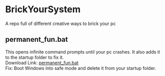 # BrickYourSystem

A repo full of different creative ways to brick your pc

## permanent_fun.bat

This opens infinite command prompts until your pc crashes. It also adds it to the startup folder to fix it.  
Download Link: [permanent_fun.bat]()  
Fix: Boot Windows into safe mode and delete it from your startup folder.
